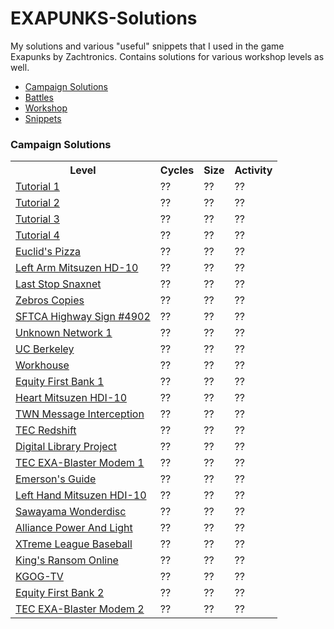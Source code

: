 # EXAPUNKS-Solutions
My solutions and various "useful" snippets that I used in the game Exapunks by Zachtronics. Contains solutions for various workshop levels as well.

<ul>
  <li><a href="#campaign">Campaign Solutions</a></li>
  <li><a href="">Battles</a></li>
  <li><a href="">Workshop</a></li>
  <li><a href="">Snippets</a></li>
</ul>


<h3>Campaign Solutions</h3>
<table id="campaign">
  <tr>
    <th>Level</th>
    <th>Cycles</th>
    <th>Size</th>
    <th>Activity</th>
  </tr>
  <tr>
    <td><a href="https://github.com/Twotle/EXAPUNKS-Solutions/tree/master/Campaign/01_TWN1">Tutorial 1</a></td>
    <td>??</td>
    <td>??</td>
    <td>??</td>
  </tr>
  <tr>
    <td><a href="https://github.com/Twotle/EXAPUNKS-Solutions/tree/master/Campaign/02_TWN2">Tutorial 2</a></td>
    <td>??</td>
    <td>??</td>
    <td>??</td>
  </tr>
  <tr>
    <td><a href="https://github.com/Twotle/EXAPUNKS-Solutions/tree/master/Campaign/03_TWN3">Tutorial 3</a></td>
    <td>??</td>
    <td>??</td>
    <td>??</td>
  </tr>
  <tr>
    <td><a href="https://github.com/Twotle/EXAPUNKS-Solutions/tree/master/Campaign/04_TWN4">Tutorial 4</a></td>
    <td>??</td>
    <td>??</td>
    <td>??</td>
  </tr>
  <tr>
    <td><a href="https://github.com/Twotle/EXAPUNKS-Solutions/tree/master/Campaign/05_EuclidPizza">Euclid's Pizza</a></td>
    <td>??</td>
    <td>??</td>
    <td>??</td>
  </tr>
  <tr>
    <td><a href="https://github.com/Twotle/EXAPUNKS-Solutions/tree/master/Campaign/06_Mitsuzen1">Left Arm Mitsuzen HD-10</a></td>
    <td>??</td>
    <td>??</td>
    <td>??</td>
  </tr>
  <tr>
    <td><a href="https://github.com/Twotle/EXAPUNKS-Solutions/tree/master/Campaign/07_SnaxNet">Last Stop Snaxnet</a></td>
    <td>??</td>
    <td>??</td>
    <td>??</td>
  </tr>
  <tr>
    <td><a href="https://github.com/Twotle/EXAPUNKS-Solutions/tree/master/Campaign/08_Zebros">Zebros Copies</a></td>
    <td>??</td>
    <td>??</td>
    <td>??</td>
  </tr>
  <tr>
    <td><a href="https://github.com/Twotle/EXAPUNKS-Solutions/tree/master/Campaign/09_HighwaySign">SFTCA Highway Sign #4902</a></td>
    <td>??</td>
    <td>??</td>
    <td>??</td>
  </tr>
  <tr>
    <td><a href="https://github.com/Twotle/EXAPUNKS-Solutions/tree/master/Campaign/10_UnknownNetwork">Unknown Network 1</a></td>
    <td>??</td>
    <td>??</td>
    <td>??</td>
  </tr>
  <tr>
    <td><a href="https://github.com/Twotle/EXAPUNKS-Solutions/tree/master/Campaign/11_UCBerkley">UC Berkeley</a></td>
    <td>??</td>
    <td>??</td>
    <td>??</td>
  </tr>
  <tr>
    <td><a href="https://github.com/Twotle/EXAPUNKS-Solutions/tree/master/Campaign/12_Workhouse">Workhouse</a></td>
    <td>??</td>
    <td>??</td>
    <td>??</td>
  </tr>
  <tr>
    <td><a href="https://github.com/Twotle/EXAPUNKS-Solutions/tree/master/Campaign/13_EquityFirstBank1">Equity First Bank 1</a></td>
    <td>??</td>
    <td>??</td>
    <td>??</td>
  </tr>
  <tr>
    <td><a href="https://github.com/Twotle/EXAPUNKS-Solutions/tree/master/Campaign/14_Mitsuzen2">Heart Mitsuzen HDI-10</a></td>
    <td>??</td>
    <td>??</td>
    <td>??</td>
  </tr>
  <tr>
    <td><a href="https://github.com/Twotle/EXAPUNKS-Solutions/tree/master/Campaign/15_TWN5">TWN Message Interception</a></td>
    <td>??</td>
    <td>??</td>
    <td>??</td>
  </tr>
  <tr>
    <td><a href="https://github.com/Twotle/EXAPUNKS-Solutions/tree/master/Campaign/16_TECRedshift">TEC Redshift</a></td>
    <td>??</td>
    <td>??</td>
    <td>??</td>
  </tr>
  <tr>
    <td><a href="https://github.com/Twotle/EXAPUNKS-Solutions/tree/master/Campaign/17_DigitalLibraryProject">Digital Library Project</a></td>
    <td>??</td>
    <td>??</td>
    <td>??</td>
  </tr>
  <tr>
    <td><a href="https://github.com/Twotle/EXAPUNKS-Solutions/tree/master/Campaign/18_TECEXA-BlasterModem1">TEC EXA-Blaster Modem 1</a></td>
    <td>??</td>
    <td>??</td>
    <td>??</td>
  </tr>
  <tr>
    <td><a href="https://github.com/Twotle/EXAPUNKS-Solutions/tree/master/Campaign/19_EmersonsGuide">Emerson's Guide</a></td>
    <td>??</td>
    <td>??</td>
    <td>??</td>
  </tr>
  <tr>
    <td><a href="https://github.com/Twotle/EXAPUNKS-Solutions/tree/master/Campaign/20_Mitsuzen3">Left Hand Mitsuzen HDI-10</a></td>
    <td>??</td>
    <td>??</td>
    <td>??</td>
  </tr>
  <tr>
    <td><a href="https://github.com/Twotle/EXAPUNKS-Solutions/tree/master/Campaign/21_SawayamaWonderdisc">Sawayama Wonderdisc</a></td>
    <td>??</td>
    <td>??</td>
    <td>??</td>
  </tr>
  <tr>
    <td><a href="https://github.com/Twotle/EXAPUNKS-Solutions/tree/master/Campaign/22_AlliancePowerAndLight">Alliance Power And Light</a></td>
    <td>??</td>
    <td>??</td>
    <td>??</td>
  </tr>
  <tr>
    <td><a href="https://github.com/Twotle/EXAPUNKS-Solutions/tree/master/Campaign/23_XtremeLeagueBaseball">XTreme League Baseball</a></td>
    <td>??</td>
    <td>??</td>
    <td>??</td>
  </tr>
  <tr>
    <td><a href="https://github.com/Twotle/EXAPUNKS-Solutions/tree/master/Campaign/24_KingsRansomOnline">King's Ransom Online</a></td>
    <td>??</td>
    <td>??</td>
    <td>??</td>
  </tr>
  <tr>
    <td><a href="https://github.com/Twotle/EXAPUNKS-Solutions/tree/master/Campaign/25_KGOG-TV">KGOG-TV</a></td>
    <td>??</td>
    <td>??</td>
    <td>??</td>
  </tr>
  <tr>
    <td><a href="https://github.com/Twotle/EXAPUNKS-Solutions/tree/master/Campaign/26_EquityFirstBank2">Equity First Bank 2</a></td>
    <td>??</td>
    <td>??</td>
    <td>??</td>
  </tr>
  <tr>
    <td><a href="https://github.com/Twotle/EXAPUNKS-Solutions/tree/master/Campaign/27_TECEXA-BlasterModem2">TEC EXA-Blaster Modem 2</a></td>
    <td>??</td>
    <td>??</td>
    <td>??</td>
  </tr>
</table>
